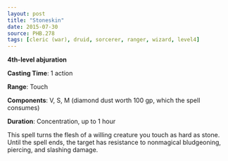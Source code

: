 ```yaml
---
layout: post
title: "Stoneskin"
date: 2015-07-30
source: PHB.278
tags: [cleric (war), druid, sorcerer, ranger, wizard, level4]
---
```


**4th-level abjuration**

**Casting Time**: 1 action

**Range**: Touch

**Components**: V, S, M (diamond dust worth 100 gp, which the spell consumes)

**Duration**: Concentration, up to 1 hour

This spell turns the flesh of a willing creature you touch as hard as stone. Until the spell ends, the target has resistance to nonmagical bludgeoning, piercing, and slashing damage.
